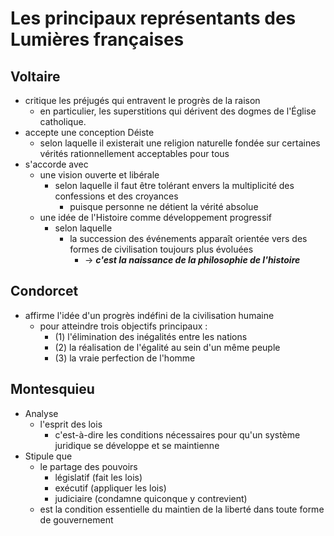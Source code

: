 # Les principaux représentants des Lumières françaises

## Voltaire

- critique les préjugés qui entravent le progrès de la raison
  - en particulier, les superstitions qui dérivent des dogmes de l'Église catholique.
- accepte une conception Déiste
  - selon laquelle il existerait une religion naturelle fondée sur certaines vérités rationnellement acceptables pour tous
- s'accorde avec
  - une vision ouverte et libérale
    - selon laquelle il faut être tolérant envers la multiplicité des confessions et des croyances
      - puisque personne ne détient la vérité absolue
  - une idée de l'Histoire comme développement progressif
    - selon laquelle
      - la succession des événements apparaît orientée vers des formes de civilisation toujours plus évoluées
        - → ***c'est la naissance de la philosophie de l'histoire***


## Condorcet

- affirme l'idée d'un progrès indéfini de la civilisation humaine
    - pour atteindre trois objectifs principaux :
      - (1) l'élimination des inégalités entre les nations
      - (2) la réalisation de l'égalité au sein d'un même peuple
      - (3) la vraie perfection de l'homme

## Montesquieu

- Analyse
  - l'esprit des lois
    - c'est-à-dire les conditions nécessaires pour qu'un système juridique se développe et se maintienne
- Stipule que
  - le partage des pouvoirs
    - législatif (fait les lois)
    - exécutif (appliquer les lois)
    - judiciaire (condamne quiconque y contrevient)
  - est la condition essentielle du maintien de la liberté dans toute forme de gouvernement
